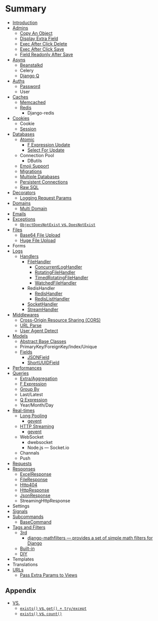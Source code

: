 # Summary

* [Introduction](README.md)
* [Admins](Admins/README.md)
  * [Copy An Object](Admins/copy-an-object.md)
  * [Display Extra Field](Admins/display-extra-field.md)
  * [Exec After Click Delete](Admins/exec-after-click-delete.md)
  * [Exec After Click Save](Admins/exec-after-click-save.md)
  * [Field Readonly After Save](Admins/field-readonly-after-save.md)
* [Asyns](Asyns/README.md)
  * [Beanstalkd](Asyns/Beanstalkd.md)
  * Celery
  * [Django Q](Asyns/django-q.md)
* [Auths](Auths/README.md)
  * [Password](Auths/Password.md)
  * User
* [Caches](Caches/README.md)
  * [Memcached](Caches/Memcached.md)
  * [Redis](Caches/Redis/README.md)
    * Django-redis
* [Cookies](Cookies/README.md)
  * Cookie
  * [Session](Cookies/Session.md)
* [Databases](Databases/README.md)
  * [Atomic](Databases/Atomic/README.md)
    * [F Expression Update](Databases/Atomic/f-expression-update.md)
    * [Select For Update](Databases/Atomic/select-for-update.md)
  * Connection Pool
    * DButils
  * [Emoji Support](Databases/emoji-support.md)
  * [Migrations](Databases/Migrations.md)
  * [Multiple Databases](Databases/multiple-databases.md)
  * [Persistent Connections](Databases/persistent-connections.md)
  * [Raw SQL](Databases/raw-sql.md)
* [Decorators](Decorators/README.md)
  * [Logging Request Params](Logs/logging-request-params.md)
* [Domains](Domains/README.md)
  * [Multi Domain](Domains/multi-domain.md)
* [Emails](Emails/README.md)
* [Exceptions](Exceptions/README.md)
  * [``ObjectDoesNotExist`` vs. ``DoesNotExist``](Exceptions/ObjectDoesNotExist-DoesNotExist.md)
* [Files](Files/README.md)
  - [Base64 File Upload](Files/base64-image-upload.md)
  - [Huge File Upload](Files/huge-file-upload.md)
* Forms
* [Logs](Logs/README.md)
  * [Handlers](Logs/Handlers/README.md)
    * [FileHandler](Logs/Handlers/FileHandler/file-handler.md)
      * [ConcurrentLogHandler](Logs/Handlers/FileHandler/concurrent-log-handler.md)
      * [RotatingFileHandler](Logs/Handlers/FileHandler/rotating-file-handler.md)
      * [TimedRotatingFileHandler](Logs/Handlers/FileHandler/timed-rotating-file-handler.md)
      * [WatchedFileHandler](Logs/Handlers/FileHandler/watched-file-handler.md)
    * RedisHandler
      * [RedisHandler](Logs/Handlers/RedisHandler/redis-handler.md)
      * [RedisListHandler](Logs/Handlers/RedisHandler/redis-list-handler.md)
    * [SocketHandler](Logs/Handlers/SocketHandler/socket-handler.md)
    * [StreamHandler](Logs/Handlers/StreamHandler/stream-handler.md)
* [Middlewares](Middlewares/README.md)
  * [Cross-Origin Resource Sharing (CORS)](Middlewares/CORS.md)
  * [URL Parse](Middlewares/url-parse.md)
  * [User Agent Detect](Middlewares/user-agent-detect.md)
* [Models](Models/README.md)
  * [Abstract Base Classes](Models/abstract-base-classes.md)
  * PrimaryKey/ForeignKey/Index/Unique
  * [Fields](Models/Fields/README.md)
    * [JSONField](Models/Fields/JSONField.md)
    * [ShortUUIDField](Models/Fields/ShortUUIDField.md)
* [Performances](Performances/README.md)
* [Queries](Queries/README.md)
  * [Extra/Aggregation](Queries/extra-aggregation.md)
  * [F Expression](Queries/FExpression.md)
  * [Group By](Queries/GroupBy.md)
  * Last/Latest
  * [Q Expression](Queries/QExpression.md)
  * Year/Month/Day
* [Real-times](Real-times/README.md)
  * [Long Pooling](Real-times/LongPooling/README.md)
    * [gevent](Real-times/LongPooling/gevent.md)
  * [HTTP Streaming](Real-times/HTTPStreaming/README.md)
    * [gevent](Real-times/HTTPStreaming/gevent.md)
  * WebSocket
    * dwebsocket
    * Node.js — Socket.io
  * Channals
  * Push
* [Requests](Requests/README.md)
* [Responses](Responses/README.md)
  * [ExcelResponse](Responses/ExcelResponse.md)
  * [FileResponse](Responses/FileResponse.md)
  * [Http404](Responses/Http404.md)
  * [HttpResponse](Responses/HttpResponse.md)
  * [JsonResponse](Responses/JsonResponse.md)
  * StreamingHttpResponse
* Settings
* [Signals](Signals/README.md)
* [Subcommands](Subcommands/README.md)
  * [BaseCommand](Subcommands/BaseCommand.md)
* [Tags and Filters](TagsAndFilters/README.md)
  * [3rd](TagsAndFilters/3rd/README.md)
    * [django-mathfilters — provides a set of simple math filters for Django](TagsAndFilters/3rd/django-mathfilters.md)
  * [Built-in](TagsAndFilters/Built-in.md)
  * [DIY](TagsAndFilters/DIY.md)
* Templates
* Translations
* [URLs](URLs/README.md)
  * [Pass Extra Params to Views](URLs/pass-extra-params-to-views.md)

## Appendix

* [VS.](VS./README.md)
  * [``exists()`` vs. ``get() + try/except``](VS./exists-or-get-try-except.md)
  * [``exists()`` vs. ``count()``](VS./exists-or-count.md)